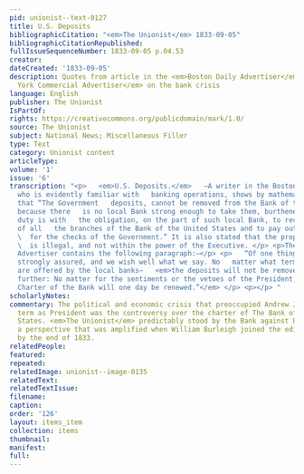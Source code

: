 ```yaml
---
pid: unionist--text-0127
title: U.S. Deposits
bibliographicCitation: "<em>The Unionist</em> 1833-09-05"
bibliographicCitationRepublished: 
fullIssueSequenceNumber: 1833-09-05 p.04.53
creator: 
dateCreated: '1833-09-05'
description: Quotes from article in the <em>Boston Daily Advertiser</em> and the <em>New
  York Commercial Advertiser</em> on the bank crisis
language: English
publisher: The Unionist
IsPartOf: 
rights: https://creativecommons.org/publicdomain/mark/1.0/
source: The Unionist
subject: National News; Miscellaneous Filler
type: Text
category: Unionist content
articleType: 
volume: '1'
issue: '6'
transcription: "<p>   <em>U.S. Deposits.</em>   —A writer in the Boston Daily Advertiser,
  who is evidently familiar with   banking operations, shows by mathematical demonstration,
  that “The Government   deposits, cannot be removed from the Bank of the United States,
  because there   is no local Bank strong enough to take them, burthened as such a
  duty is with   the obligation, on the part of such local Bank, to receive the bills
  of all   the branches of the Bank of the United States and to pay out Gold and Silver,
  \  for the checks of the Government.” It is also stated that the proposed removal
  \  is illegal, and not within the power of the Executive. </p> <p>The New York Commercial
  Advertiser contains the following paragraph:—</p> <p>   “Of one thing we feel very
  strongly assured, and we wish well what we say. No   matter what terms or conditions
  are offered by the local banks—   <em>the deposits will not be removed.</em>   And
  further: No matter for the sentiments or the vetoes of the President,   <em>the
  Charter of the Bank will one day be renewed.”</em> </p> <p></p> "
scholarlyNotes: 
commentary: The political and economic crisis that preoccupied Andrew Jackson's second
  term as President was the controversy over the charter of The Bank of the United
  States. <em>The Unionist</em> predictably stood by the Bank against President Jackson,
  a perspective that was amplified when William Burleigh joined the editorial team
  by the end of 1833.
relatedPeople: 
featured: 
repeated: 
relatedImage: unionist--image-0135
relatedText: 
relatedTextIssue: 
filename: 
caption: 
order: '126'
layout: items_item
collection: items
thumbnail: 
manifest: 
full: 
---
```

